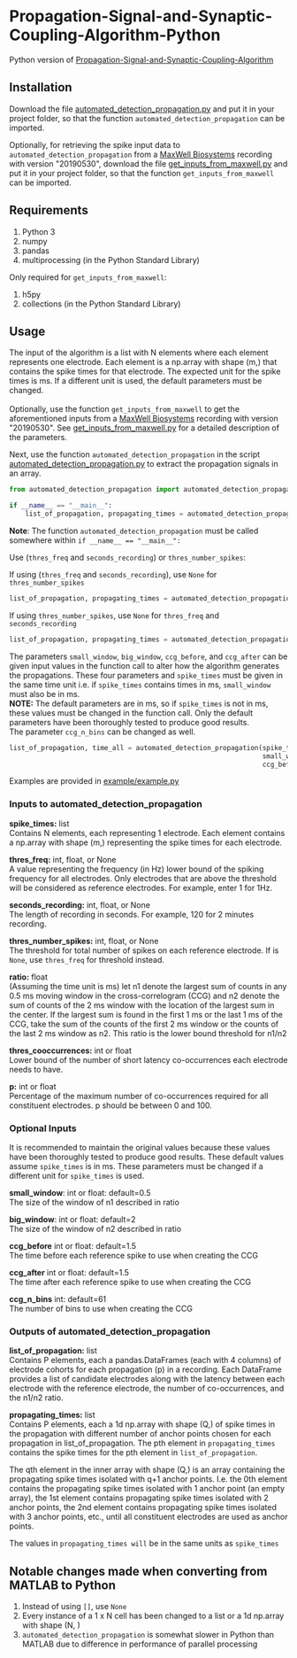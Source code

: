 # Propagation-Signal-and-Synaptic-Coupling-Algorithm-Python

Python version of [Propagation-Signal-and-Synaptic-Coupling-Algorithm](https://github.com/ZhuoweiCheng/Propagation-Signal-and-Synaptic-Coupling-Algorithm)

## Installation
Download the file [automated_detection_propagation.py](automated_detection_propagation.py) and put it in your project folder, so that the function `automated_detection_propagation` can be imported.

Optionally, for retrieving the spike input data to `automated_detection_propagation` from a [MaxWell Biosystems](https://www.mxwbio.com/products/) recording with version "20190530", download the file [get_inputs_from_maxwell.py](get_inputs_from_maxwell.py) and put it in your project folder, 
so that the function `get_inputs_from_maxwell` can be imported.

## Requirements
1. Python 3
2. numpy
3. pandas
4. multiprocessing (in the Python Standard Library)

Only required for `get_inputs_from_maxwell`:
1. h5py
2. collections (in the Python Standard Library)


## Usage
The input of the algorithm is a list with N elements where each element represents one electrode.
Each element is a np.array with shape (m,) that contains the spike times for that electrode. 
The expected unit for the spike times is ms. If a different unit is used, the default parameters must be changed.
<br><br>Optionally, use the function `get_inputs_from_maxwell` to get the aforementioned inputs from a [MaxWell Biosystems](https://www.mxwbio.com/products/) recording with version "20190530". See [get_inputs_from_maxwell.py](get_inputs_from_maxwell.py) for a detailed description of the parameters.

Next, use the function `automated_detection_propagation` in the script [automated_detection_propagation.py](automated_detection_propagation.py) to extract the propagation signals in an array.
```python
from automated_detection_propagation import automated_detection_propagation

if __name__ == "__main__":
    list_of_propagation, propagating_times = automated_detection_propagation(spike_times, thres_freq, seconds_recording, thres_number_spikes, ratio, thres_cooccurrences, p)`
```
**Note**: The function `automated_detection_propagation` must be called somewhere within `if __name__ == "__main__":`

Use (`thres_freq` and `seconds_recording`) or `thres_number_spikes`:

If using (`thres_freq` and `seconds_recording`), use `None` for `thres_number_spikes`
```python
list_of_propagation, propagating_times = automated_detection_propagation(spike_times, thres_freq, seconds_recording, None, ratio, thres_cooccurrences, p)
```

If using `thres_number_spikes`, use `None` for `thres_freq` and `seconds_recording`
```python
list_of_propagation, propagating_times = automated_detection_propagation(spike_times, None, None, thres_number_spikes, ratio, thres_cooccurrences, p)
```

The parameters `small_window`, `big_window`, `ccg_before`, and `ccg_after` can be given input values in the function call
to alter how the algorithm generates the propagations. These four parameters and `spike_times` must be given in the same time unit
i.e. if `spike_times` contains times in ms, `small_window` must also be in ms. 
<br>**NOTE:** The default parameters are in ms, so if `spike_times` is not in ms, these values must be changed in the function call. Only the default parameters have been thoroughly tested to produce good results.
<br>The parameter `ccg_n_bins` can be changed as well.
```python
list_of_propagation, time_all = automated_detection_propagation(spike_times, None, None, 180, 0.5, 50, 50,
                                                                small_window=1.0, big_window=2.2,
                                                                ccg_before=2.0, ccg_after=2.0, ccg_n_bins=81)
```


Examples are provided in [example/example.py](example/example.py)

### Inputs to automated_detection_propagation
**spike_times:** list
<br>
            Contains N elements, each representing 1 electrode.
            Each element contains a np.array with shape (m,) representing
            the spike times for each electrode.

**thres_freq:** int, float, or None
<br>
A value representing the frequency (in Hz) lower bound of the spiking
frequency for all electrodes. Only electrodes that are above the
threshold will be considered as reference electrodes. For
example, enter 1 for 1Hz.

**seconds_recording:** int, float, or None
<br>
The length of recording in seconds. For example, 120 for
2 minutes recording.

**thres_number_spikes:** int, float, or None <br>
The threshold for total number of spikes on each reference
electrode. If is `None`, use `thres_freq` for threshold instead.

**ratio:** float
<br>
(Assuming the time unit is ms) let n1 denote the largest sum of counts in any 0.5 ms moving
    window in the cross-correlogram (CCG) and n2 denote the sum
    of counts of the 2 ms window with the location of the largest
    sum in the center. If the largest sum is found in the first
    1 ms or the last 1 ms of the CCG, take the sum of the counts
    of the first 2 ms window or the counts of the last 2 ms window
    as n2. This ratio is the lower bound threshold for n1/n2

**thres_cooccurrences:** int or float <br>
    Lower bound of the number of short latency co-occurrences each
    electrode needs to have.

**p:** int or float <br>
    Percentage of the maximum number of co-occurrences required for
    all constituent electrodes. p should be between 0 and 100.

### Optional Inputs ### 
It is recommended to maintain the original values because these values
have been thoroughly tested to produce good results. These default values assume `spike_times` is in ms. These parameters must be changed if a different unit for `spike_times` is used.

**small_window**: int or float: default=0.5 <br>
The size of the window of n1 described in ratio

**big_window**: int or float: default=2<br>
The size of the window of n2 described in ratio

**ccg_before** int or float: default=1.5<br>
The time before each reference spike to use when creating the CCG

**ccg_after** int or float: default=1.5<br>
The time after each reference spike to use when creating the CCG

**ccg_n_bins** int: default=61<br>
The number of bins to use when creating the CCG

### Outputs of automated_detection_propagation
**list_of_propagation:** list<br>
            Contains P elements, each a pandas.DataFrames (each with 4 columns) of electrode cohorts for
            each propagation (p) in a recording. Each DataFrame provides a list of candidate
            electrodes along with the latency between each electrode
            with the reference electrode, the number of co-occurrences,
            and the n1/n2 ratio.

**propagating_times:** list<br>
            Contains P elements, each a 1d np.array with shape (Q,)
            of spike times in the propagation with different number of anchor points chosen
            for each propagation in list_of_propagation. The pth element in `propagating_times`
            contains the spike times for the pth element in `list_of_propagation`.

The qth element in the inner array with shape (Q,) is an array containing the
            propagating spike times isolated with q+1 anchor points. I.e. the 0th element
            contains the propagating spike times isolated with 1 anchor point (an empty array),
            the 1st element contains propagating spike times isolated with 2 anchor points,
            the 2nd element contains propagating spike times isolated with 3 anchor points,
            etc., until all constituent electrodes are used as anchor points.


The values in `propagating_times will` be in the same units as `spike_times`

## Notable changes made when converting from MATLAB to Python
1. Instead of using `[]`, use `None`
2. Every instance of a 1 x N cell has been changed to a list or a 1d np.array with shape (N, )
3. `automated_detection_propagation` is somewhat slower in Python than MATLAB due to difference in performance of parallel processing
